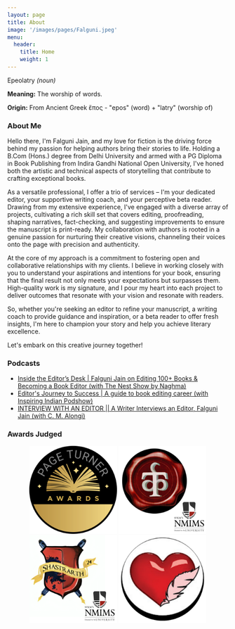 ```yaml
---
layout: page
title: About
image: '/images/pages/Falguni.jpeg'
menu: 
  header:
    title: Home
    weight: 1
---
```


Epeolatry *(noun)* 

**Meaning:** The worship of words.

**Origin:** From Ancient Greek ἔπος - "epos" (word) + "latry" (worship of)

### About Me
Hello there, I'm Falguni Jain, and my love for fiction is the driving force behind my passion for helping authors bring their stories to life. Holding a B.Com (Hons.) degree from Delhi University and armed with a PG Diploma in Book Publishing from Indira Gandhi National Open University, I've honed both the artistic and technical aspects of storytelling that contribute to crafting exceptional books.

As a versatile professional, I offer a trio of services – I'm your dedicated editor, your supportive writing coach, and your perceptive beta reader. Drawing from my extensive experience, I've engaged with a diverse array of projects, cultivating a rich skill set that covers editing, proofreading, shaping narratives, fact-checking, and suggesting improvements to ensure the manuscript is print-ready. My collaboration with authors is rooted in a genuine passion for nurturing their creative visions, channeling their voices onto the page with precision and authenticity.

At the core of my approach is a commitment to fostering open and collaborative relationships with my clients. I believe in working closely with you to understand your aspirations and intentions for your book, ensuring that the final result not only meets your expectations but surpasses them. High-quality work is my signature, and I pour my heart into each project to deliver outcomes that resonate with your vision and resonate with readers.

So, whether you're seeking an editor to refine your manuscript, a writing coach to provide guidance and inspiration, or a beta reader to offer fresh insights, I'm here to champion your story and help you achieve literary excellence. 

Let's embark on this creative journey together!

### Podcasts

<ul>
  <li>
    <a href="https://www.youtube.com/watch?v=lupz11TrL9U&list=PL9pKemyVIexmmSdp7YgQy-pRRckGHbI-d&index=3" target="_blank">
      Inside the Editor’s Desk | Falguni Jain on Editing 100+ Books & Becoming a Book Editor (with The Nest Show by Naghma)
    </a>
  </li>
  <li>
    <a href="https://www.youtube.com/watch?v=mijqPY94yOA&list=PL9pKemyVIexmmSdp7YgQy-pRRckGHbI-d&index=2" target="_blank">
      Editor's Journey to Success | A guide to book editing career (with Inspiring Indian Podshow)
    </a>
  </li>
  <li>
    <a href="https://www.youtube.com/watch?v=PA72hQ_xYHw&list=PL9pKemyVIexmmSdp7YgQy-pRRckGHbI-d" target="_blank">
      INTERVIEW WITH AN EDITOR || A Writer Interviews an Editor, Falguni Jain (with C. M. Alongi)
    </a>
  </li>
</ul>

### Awards Judged
<div style="white-space: normal; text-align: center;">
  <img src="/images/posts/PTA.png" alt="Page Turner Awards" style="width:200px;height:200px; display: inline-block;">
  <img src="/images/posts/Tarkshetra.png" alt="Tarkshetra 2025 – NMIMS School of Branding & Advertising Debating Fest" style="width:200px;height:200px; display: inline-block;">
  <img src="/images/posts/Shastrarth-2024.png" alt="Shastrarth 2024 – NMIMS Debating Fest" style="width:200px;height:200px; display: inline-block;">
  <img src="/images/posts/Lets-write-publication.png" alt="Let's Write Publication Writing Contest 2023" style="width:200px;height:200px; display: inline-block;">
</div>


